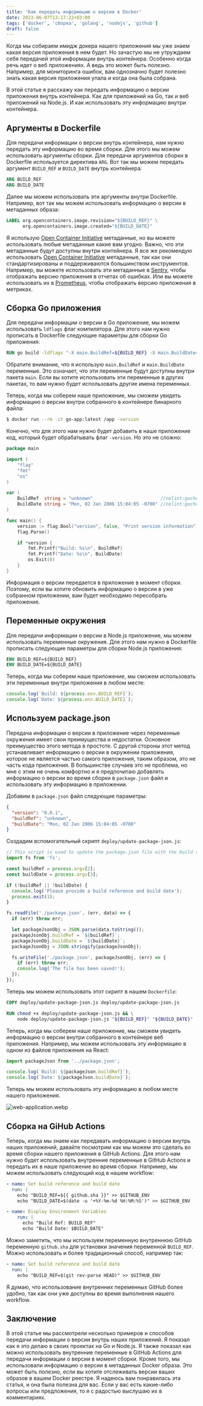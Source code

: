 ```yaml
---
title: 'Как передать информацию о версии в Docker'
date: 2023-06-07T13:17:22+03:00
tags: ['docker', 'сборка', 'golang', 'nodejs', 'github']
draft: false
---
```


Когда мы собираем имидж докера нашего приложения мы уже знаем какая версия приложения в нем будет. Но зачастую мы не
утруждаем себя передачей этой информации внутрь контейнера. Особенно когда речь идет о веб приложениях. А ведь это может
быть полезно. Например, для мониторинга ошибок, вам однозначно будет полезно знать какая версия приложения упала и когда
она была собрана.

<!--more-->

В этой статье я расскажу как передать информацию о версии приложения внутрь контейнера. Как для приложений на Go, так и
веб приложений на Node.js. И как использовать эту информацию внутри контейнера.

## Аргументы в Dockerfile

Для передачи информации о версии внутрь контейнера, нам нужно передать эту информацию во время сборки. Для этого мы
можем использовать аргументы сборки. Для передачи аргументов сборки в Dockerfile используется директива `ARG`. Вот так
мы можем передать аргумент `BUILD_REF` и `BUILD_DATE` внутрь контейнера:

```dockerfile
ARG BUILD_REF
ARG BUILD_DATE
```

Далее мы можем использовать эти аргументы внутри Dockerfile. Например, вот так мы можем использовать информацию о версии
в метаданных образа:

```dockerfile
LABEL org.opencontainers.image.revision="${BUILD_REF}" \
      org.opencontainers.image.created="${BUILD_DATE}"
```

Я использую [Open Container Initiative](https://opencontainers.org/) метаданные, но вы можете использовать любые
метаданные какие вам угодно. Важно, что эти метаданные будут доступны внутри контейнера. Я все же рекомендую
использовать [Open Container Initiative](https://opencontainers.org/) метаданные, так как они стандартизированы и
поддерживаются большинством инструментов. Например, вы можете использовать эти метаданные
в [Sentry](https://sentry.io/), чтобы отображать версию приложения в отчетах об ошибках. Или вы можете использовать их
в [Prometheus](https://prometheus.io/), чтобы отображать версию приложения в метриках.

## Сборка Go приложения

Для передачи информации о версии в Go приложение, мы можем использовать `ldflags` флаг компилятора. Для этого нам нужно
прописать в Dockerfile следующие параметры для сборки Go приложения:

```dockerfile
RUN go build -ldflags "-X main.BuildRef=${BUILD_REF} -X main.BuildDate=${BUILD_DATE}" -o /app
```

Обратите внимание, что я использую `main.BuildRef` и `main.BuildDate` переменные. Это означает, что эти переменные будут
доступны внутри пакета `main`. Если вы хотите использовать эти переменные в других пакетах, то вам нужно будет
использовать другие имена переменных.

Теперь, когда мы соберем наше приложение, мы сможем увидеть информацию о версии внутри собранного в контейнере бинарного
файла:

```bash
$ docker run --rm -it go-app:latest /app -version
```

Конечно, что для этого нам нужно будет добавить в наше приложение код, который будет обрабатывать флаг `-version`. Но
это не сложно:

```go
package main

import (
	"flag"
	"fmt"
	"os"
)

var (
	BuildRef  string = "unknown"                         //nolint:gochecknoglobals // Populated by ldflags.
	BuildDate string = "Mon, 02 Jan 2006 15:04:05 -0700" //nolint:gochecknoglobals // Populated by ldflags.
)

func main() {
	version := flag.Bool("version", false, "Print version information")
	flag.Parse()

	if *version {
		fmt.Printf("Build: %s\n", BuildRef)
		fmt.Printf("Date: %s\n", BuildDate)
		os.Exit(0)
	}
}
```

Информация о версии передается в приложение в момент сборки. Поэтому, если вы хотите обновить информацию о версии в уже
собранном приложении, вам будет необходимо пересобрать приложение.

## Переменные окружения

Для передачи информации о версии в Node.js приложение, мы можем использовать переменные окружения. Для этого нам нужно в
Dockerfile прописать следующие параметры для сборки Node.js приложения:

```dockerfile
ENV BUILD_REF=${BUILD_REF}
ENV BUILD_DATE=${BUILD_DATE}
```

Теперь, когда мы соберем наше приложение, мы сможем использовать эти переменные внутри приложения в любом месте:

```js
console.log(`Build: ${process.env.BUILD_REF}`);
console.log(`Date: ${process.env.BUILD_DATE}`);
```

## Используем package.json

Передача информации о версии в приложение через переменные окружения имеет свои преимущества и недостатки. Основное
преимущество этого метода в простоте. С другой стороны этот метод устанавливает информацию о версии в окружении
приложения, которое не является частью самого приложения, таким образом, это не часть кода приложения. В большинстве
случаев это не проблема, но мне с этим не очень комфортно и я предпочитаю добавлять информацию о версии во время сборки
в `package.json` файл и использовать эту информацию в приложении.

Добавим в `package.json` файл следующие параметры:

```json
{
  "version": "0.0.1",
  "buildRef": "unknown",
  "buildDate": "Mon, 02 Jan 2006 15:04:05 -0700"
}
```

Создадим вспомогательный скрипт `deploy/update-package-json.js`:

```js
// This script is used to update the package.json file with the build reference and build date from the build process.
import fs from 'fs';

const buildRef = process.argv[2];
const buildDate = process.argv[3];

if (!buildRef || !buildDate) {
  console.log('Please provide a build reference and build date');
  process.exit(1);
}

fs.readFile('./package.json', (err, data) => {
  if (err) throw err;

  let packageJsonObj = JSON.parse(data.toString());
  packageJsonObj.buildRef = `${buildRef}`;
  packageJsonObj.buildDate = `${buildDate}`;
  packageJsonObj = JSON.stringify(packageJsonObj);

  fs.writeFile('./package.json', packageJsonObj, (err) => {
    if (err) throw err;
    console.log('The file has been saved!');
  });
});
```

Теперь мы можем использовать этот скрипт в нашем `Dockerfile`:

```dockerfile
COPY deploy/update-package-json.js deploy/update-package-json.js

RUN chmod +x deploy/update-package-json.js && \
    node deploy/update-package-json.js "${BUILD_REF}" "${BUILD_DATE}"
```

Теперь, когда мы соберем наше приложение, мы сможем увидеть информацию о версии внутри собранного в контейнере веб
приложения. Например, мы можем использовать эту информацию в одном из файлов приложения на React:

```js
import packageJson from '../package.json';

console.log(`Build: ${packageJson.buildRef}`);
console.log(`Date: ${packageJson.buildDate}`);
```

Теперь мы можем использовать эту информацию в любом месте нашего приложения.

![web-application.webp](web-application.webp)

## Сборка на GiHub Actions

Теперь, когда мы знаем как передавать информацию о версии внутрь наших приложений, давайте посмотрим как мы можем это
сделать во время сборки нашего приложения в GitHub Actions. Для этого нам нужно будет использовать внутренние переменные
в GitHub Actions и передать их в наше приложение во время сборки. Например, мы можем использовать следующий код в нашем
workflow:

```yaml
- name: Set build reference and build date
  run: |
    echo "BUILD_REF=${{ github.sha }}" >> $GITHUB_ENV
    echo "BUILD_DATE=$(date -u '+%Y-%m-%d %H:%M:%S')" >> $GITHUB_ENV

- name: Display Environment Variables
    run: |
      echo "Build Ref: BUILD_REF"
      echo "Build Date: $BUILD_DATE"
```

Можно заметить, что мы используем переменную внутреннюю GitHub переменную `github.sha` для установки значения
переменной `BUILD_REF`. Можно использовать и более традиционный способ, например так:

```yaml
- name: Set build reference and build date
  run: |
    echo "BUILD_REF=$(git rev-parse HEAD)" >> $GITHUB_ENV
```

Я думаю, что использование внутренних переменных GitHub более удобно, так как они уже доступны во время выполнения
нашего workflow.

## Заключение

В этой статье мы рассмотрели несколько примеров и способов передачи информации о версии внутрь наших приложений. Я
показал как я это делаю в своих проектах на Go и Node.js. Я также показал как можно использовать внутренние переменные в
GitHub Actions для передачи информации о версии в момент сборки. Кроме того, мы использовали информацию о версии в
метаданных Docker образа. Это может быть полезно, если вы хотите отслеживать версии ваших образов в вашем Docker
реестре. Я надеюсь вам понравилась эта статья, и она была полезна для вас. Если у вас есть какие-либо вопросы или
предложения, то я с радостью выслушаю их в комментариях.
